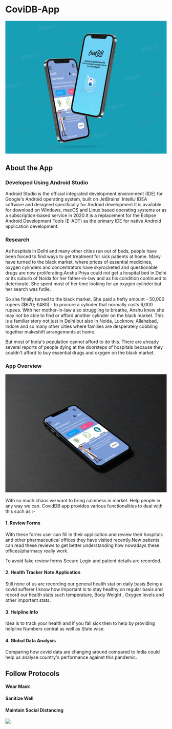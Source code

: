 # CoviDB-App

![](app/src/main/res/mipmap-xxxhdpi/Capture1.PNG)


## About the App
### Developed Using Android Studio
Android Studio is the official integrated development environment (IDE) for Google's Android operating system, built on JetBrains' IntelliJ IDEA software and designed specifically for Android development.It is available for download on Windows, macOS and Linux based operating systems or as a subscription-based service in 2020.It is a replacement for the Eclipse Android Development Tools (E-ADT) as the primary IDE for native Android application development.
### Research
As hospitals in Delhi and many other cities run out of beds, people have been forced to find ways to get treatment for sick patients at home. Many have turned to the black market, where prices of essential medicines, oxygen cylinders and concentrators have skyrocketed and questionable drugs are now proliferating.Anshu Priya could not get a hospital bed in Delhi or its suburb of Noida for her father-in-law and as his condition continued to deteriorate. She spent most of her time looking for an oxygen cylinder but her search was futile.

So she finally turned to the black market. She paid a hefty amount - 50,000 rupees ($670; £480) - to procure a cylinder that normally costs 6,000 rupees. With her mother-in-law also struggling to breathe, Anshu knew she may not be able to find or afford another cylinder on the black market.
This is a familiar story not just in Delhi but also in Noida, Lucknow, Allahabad, Indore and so many other cities where families are desperately cobbling together makeshift arrangements at home.

But most of India's population cannot afford to do this. There are already several reports of people dying at the doorsteps of hospitals because they couldn't afford to buy essential drugs and oxygen on the black market.
### App Overview
![](app/src/main/res/mipmap-xxxhdpi/smartmockups_kp9bjp1y.jpg)

With so much chaos we want to bring calmness in market. Help people in any way we can. CovidDB app provides various functionalities to deal with this such as :-

#### 1. Review Forms
With these forms user can fill in their application and review their hospitals and other pharmaceutical offices they have visited recently.New patients can read these reviews to get better understanding how nowadays these offices/pharmacy really work.

To avoid fake review forms Secure Login and patient details are recorded.

#### 2. Health Tracker Note Application
Still none of us are recording our general health stat on daily basis.Being a covid sufferer I know how important is to stay healthy on regular basis and record our health stats such temperature, Body Weight , Oxygen levels and other important stats. 

#### 3. Helpline Info
Idea is to track your health and if you fall sick then to help by providing helpline Numbers central as well as State wise.

#### 4. Global Data Analysis
Comparing how covid data are changing around compared to India could help us analyse country's performance against this pandemic.

## Follow Protocols
#### Wear Mask
#### Sanitize Well
#### Maintain Social Distancing

![](app/src/main/res/mipmap-xxxhdpi/smartmockups_kp84g98c.jpg)

